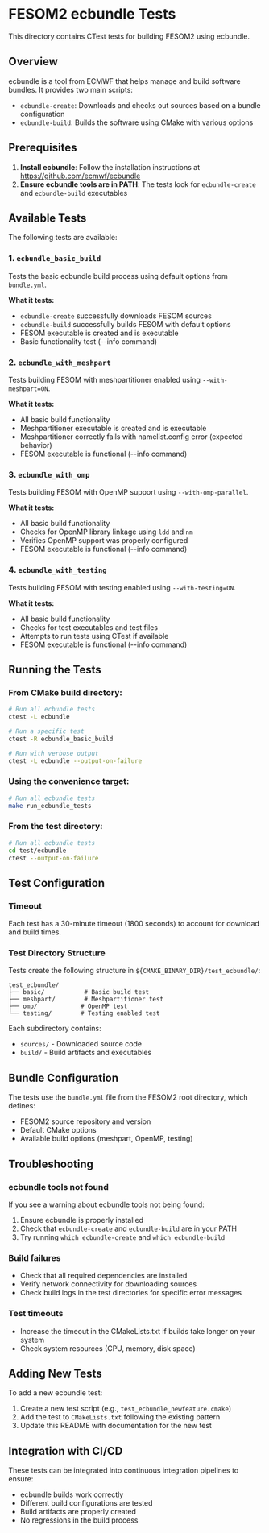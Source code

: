 # FESOM2 ecbundle Tests

This directory contains CTest tests for building FESOM2 using ecbundle.

## Overview

ecbundle is a tool from ECMWF that helps manage and build software bundles. It provides two main scripts:
- `ecbundle-create`: Downloads and checks out sources based on a bundle configuration
- `ecbundle-build`: Builds the software using CMake with various options

## Prerequisites

1. **Install ecbundle**: Follow the installation instructions at https://github.com/ecmwf/ecbundle
2. **Ensure ecbundle tools are in PATH**: The tests look for `ecbundle-create` and `ecbundle-build` executables

## Available Tests

The following tests are available:

### 1. `ecbundle_basic_build`
Tests the basic ecbundle build process using default options from `bundle.yml`.

**What it tests:**
- `ecbundle-create` successfully downloads FESOM sources
- `ecbundle-build` successfully builds FESOM with default options
- FESOM executable is created and is executable
- Basic functionality test (--info command)

### 2. `ecbundle_with_meshpart`
Tests building FESOM with meshpartitioner enabled using `--with-meshpart=ON`.

**What it tests:**
- All basic build functionality
- Meshpartitioner executable is created and is executable
- Meshpartitioner correctly fails with namelist.config error (expected behavior)
- FESOM executable is functional (--info command)

### 3. `ecbundle_with_omp`
Tests building FESOM with OpenMP support using `--with-omp-parallel`.

**What it tests:**
- All basic build functionality
- Checks for OpenMP library linkage using `ldd` and `nm`
- Verifies OpenMP support was properly configured
- FESOM executable is functional (--info command)

### 4. `ecbundle_with_testing`
Tests building FESOM with testing enabled using `--with-testing=ON`.

**What it tests:**
- All basic build functionality
- Checks for test executables and test files
- Attempts to run tests using CTest if available
- FESOM executable is functional (--info command)

## Running the Tests

### From CMake build directory:
```bash
# Run all ecbundle tests
ctest -L ecbundle

# Run a specific test
ctest -R ecbundle_basic_build

# Run with verbose output
ctest -L ecbundle --output-on-failure
```

### Using the convenience target:
```bash
# Run all ecbundle tests
make run_ecbundle_tests
```

### From the test directory:
```bash
# Run all ecbundle tests
cd test/ecbundle
ctest --output-on-failure
```

## Test Configuration

### Timeout
Each test has a 30-minute timeout (1800 seconds) to account for download and build times.

### Test Directory Structure
Tests create the following structure in `${CMAKE_BINARY_DIR}/test_ecbundle/`:
```
test_ecbundle/
├── basic/           # Basic build test
├── meshpart/        # Meshpartitioner test
├── omp/            # OpenMP test
└── testing/        # Testing enabled test
```

Each subdirectory contains:
- `sources/` - Downloaded source code
- `build/` - Build artifacts and executables

## Bundle Configuration

The tests use the `bundle.yml` file from the FESOM2 root directory, which defines:
- FESOM2 source repository and version
- Default CMake options
- Available build options (meshpart, OpenMP, testing)

## Troubleshooting

### ecbundle tools not found
If you see a warning about ecbundle tools not being found:
1. Ensure ecbundle is properly installed
2. Check that `ecbundle-create` and `ecbundle-build` are in your PATH
3. Try running `which ecbundle-create` and `which ecbundle-build`

### Build failures
- Check that all required dependencies are installed
- Verify network connectivity for downloading sources
- Check build logs in the test directories for specific error messages

### Test timeouts
- Increase the timeout in the CMakeLists.txt if builds take longer on your system
- Check system resources (CPU, memory, disk space)

## Adding New Tests

To add a new ecbundle test:

1. Create a new test script (e.g., `test_ecbundle_newfeature.cmake`)
2. Add the test to `CMakeLists.txt` following the existing pattern
3. Update this README with documentation for the new test

## Integration with CI/CD

These tests can be integrated into continuous integration pipelines to ensure:
- ecbundle builds work correctly
- Different build configurations are tested
- Build artifacts are properly created
- No regressions in the build process 